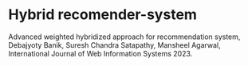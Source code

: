 # Hybrid recomender-system
Advanced weighted hybridized approach for recommendation system, Debajyoty Banik, Suresh Chandra Satapathy, Mansheel Agarwal, International Journal of Web Information Systems
2023.
